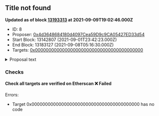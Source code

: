 ## Title not found

__Updated as of block [13193313](https://etherscan.io/blocks/13193313) at 2021-09-09T19:02:46.000Z__

- ID: 8
- Proposer: [0x4d3648684180d4097Cea59D9c9CA05427ED33d54](https://etherscan.io/address/0x4d3648684180d4097Cea59D9c9CA05427ED33d54)
- Start Block: 13142807 (2021-09-01T23:42:23.000Z)
- End Block: 13183127 (2021-09-08T05:16:30.000Z)
- Targets: [0x0000000000000000000000000000000000000000](https://etherscan.io/address/0x0000000000000000000000000000000000000000#code)

<details>
  <summary>Proposal text</summary>

> ""
</details>

### Checks
#### Check all targets are verified on Etherscan ❌ Failed
  
Errors:
- Target 0x0000000000000000000000000000000000000000 has no code




